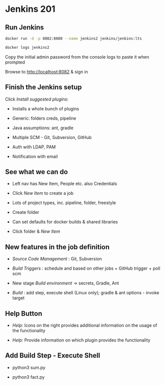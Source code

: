 # Jenkins 201

## Run Jenkins

```bash
docker run -d -p 8082:8080 --name jenkins2 jenkins/jenkins:lts
```

```bash
docker logs jenkins2
```

Copy the initial admin password from the console logs to paste it when prompted

Browse to <http://localhost:8082> & sign in

## Finish the Jenkins setup

Click _Install suggested plugins_:

- Installs a whole bunch of plugins

- Generic: folders creds, pipeline

- Java assumptions: ant, gradle

- Multiple SCM - Git, Subversion, GitHub

- Auth with LDAP, PAM

- Notification with email

## See what we can do

- Left nav has New Item, People etc. also Credentials

- Click _New Item_ to create a job

- Lots of project types, inc. pipeline, folder, freestyle

- Create folder

- Can set defaults for docker builds & shared libraries

- Click folder & _New Item_

## New features in the job definition

- _Source Code Management_ : Git, Subversion

- _Build Triggers_ : schedule and based on other jobs + GitHub trigger + poll scm

- New stage _Build environment_ -> secrets, Gradle, Ant

- _Build_ : add step, execute shell (Linux only); gradle & ant options - invoke target

## Help Button

- _Help_: Icons on the right provides additional information on the usage of the functionality

- _Help_: Provide information on which plugin provides the functionality


## Add Build Step - Execute Shell

- python3 sum.py

- python3 fact.py

